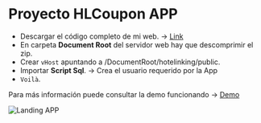 # Proyecto HLCoupon APP

- Descargar el código completo de mi web. -> [Link](https://toniramon.dev/hotelinking.zip)
- En carpeta **Document Root** del servidor web hay que descomprimir el zip. 
- Crear ```vHost``` apuntando a /DocumentRoot/hotelinking/public.
- Importar **Script Sql**. -> Crea el usuario requerido por la App
- ```Voilà```.

Para más información puede consultar la demo funcionando -> [Demo](http://toniramon.dev/)

![Landing APP](https://toniramon.dev/landing.png)
